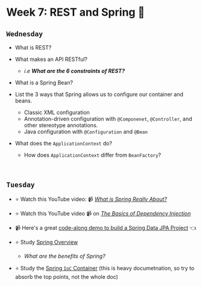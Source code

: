 # Week 7: REST and Spring 🍃

## `Wednesday`
- What is REST?

- What makes an API RESTful?
  - *i.e **What are the 6 constraints of REST?***

- What is a Spring Bean?

- List the 3 ways that Spring allows us to configure our container and beans.
  - Classic XML configuration
  - Annotation-driven configuration with `@Componenet`, `@Controller`, and other stereotype annotations.
  - Java configuration with `@Configuration` and `@Bean`

- What does the `ApplicationContext` do?
  - How does `ApplicationContext` differ from `BeanFactory`?  

<br>

## `Tuesday`
- :star: Watch this YouTube video: 📹 [*What is Spring Really About?*](https://www.youtube.com/watch?v=gq4S-ovWVlM)

- :star: Watch this YouTube video 📹 on [*The Basics of Dependency Injection*](https://www.youtube.com/watch?v=GB8k2-Egfv0)

- 📹 Here's a great [code-along demo to build a Spring Data JPA Project](https://www.youtube.com/watch?v=z3HnFBzn7DI) 👈

- :star: Study [Spring Overview](https://www.javatpoint.com/spring-tutorial)
  - *What are the benefits of Spring?* 

- :star: Study the [Spring `IoC` Container](https://docs.spring.io/spring-framework/docs/3.2.x/spring-framework-reference/html/beans.html) (this is heavy documetnation, so try to absorb the top points, not the whole doc)
